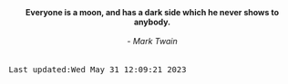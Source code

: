 
<div align="center"><b><span>Everyone is a moon, and has a dark side which he never shows to anybody.</span></b><br><br><i> - Mark Twain</i></div>
<br><br><kbd>Last updated:Wed May 31 12:09:21 2023</kbd>